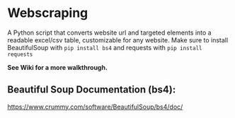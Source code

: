 # Webscraping

A Python script that converts website url and targeted elements into a readable excel/csv table, customizable for any website.
Make sure to install BeautifulSoup with `pip install bs4` and requests with `pip install requests`

**See Wiki for a more walkthrough.**

## Beautiful Soup Documentation (bs4):
https://www.crummy.com/software/BeautifulSoup/bs4/doc/
